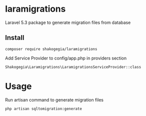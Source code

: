 # laramigrations
Laravel 5.3 package to generate migration files from database

## Install
```
composer require shakogegia/laramigrations
```

Add Service Provider to config/app.php in providers section
```
Shakogegia\Laramigrations\LaramigrationsServiceProvider::class
```

# Usage
Run artisan command to generate migration files
```
php artisan sqltomigration:generate
```
